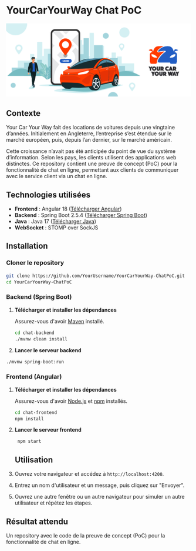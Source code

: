 # YourCarYourWay Chat PoC

<img src="./backend\src\main\resources\static\16672296983742_P12_banner.png" alt="Your Car Your Way logo" />

## Contexte

Your Car Your Way fait des locations de voitures depuis une vingtaine d’années. Initialement en Angleterre, l’entreprise s’est étendue sur le marché européen, puis, depuis l’an dernier, sur le marché américain.

Cette croissance n’avait pas été anticipée du point de vue du système d’information. Selon les pays, les clients utilisent des applications web distinctes. Ce repository contient une preuve de concept (PoC) pour la fonctionnalité de chat en ligne, permettant aux clients de communiquer avec le service client via un chat en ligne.

## Technologies utilisées

- **Frontend** : Angular 18 ([Télécharger Angular](https://angular.io/guide/setup-local))
- **Backend** : Spring Boot 2.5.4 ([Télécharger Spring Boot](https://spring.io/projects/spring-boot))
- **Java** : Java 17 ([Télécharger Java](https://www.oracle.com/java/technologies/javase-jdk17-downloads.html))
- **WebSocket** : STOMP over SockJS

## Installation

### Cloner le repository

```bash
git clone https://github.com/YourUsername/YourCarYourWay-ChatPoC.git
cd YourCarYourWay-ChatPoC
```

### Backend (Spring Boot)

1. **Télécharger et installer les dépendances**

   Assurez-vous d'avoir [Maven](https://maven.apache.org/) installé.

   ```bash
   cd chat-backend
   ./mvnw clean install
   ```
2. **Lancer le serveur backend**
```bash
./mvnw spring-boot:run
```

### Frontend (Angular)

1. **Télécharger et installer les dépendances**

   Assurez-vous d'avoir [Node.js](https://nodejs.org/) et [npm](https://www.npmjs.com/) installés.

   ```bash
   cd chat-frontend
   npm install
   ```
2. **Lancer le serveur frontend**
   ```bash
    npm start
   ```
   ## Utilisation

1. Ouvrez votre navigateur et accédez à `http://localhost:4200`.
2. Entrez un nom d'utilisateur et un message, puis cliquez sur "Envoyer".
3. Ouvrez une autre fenêtre ou un autre navigateur pour simuler un autre utilisateur et répétez les étapes.

## Résultat attendu

Un repository avec le code de la preuve de concept (PoC) pour la fonctionnalité de chat en ligne.